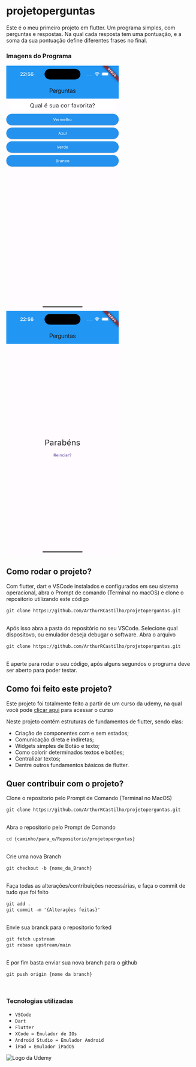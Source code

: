 # projetoperguntas

Este é o meu primeiro projeto em flutter. Um programa simples, com perguntas e respostas. Na qual cada resposta tem uma pontuação, e a soma da sua pontuação define diferentes frases no final.

### Imagens do Programa

<img src="img/IMG_Perguntas.png" alt="Aba de Perguntas" width="300px"> <img src="img/IMG_Resultado.png" alt="Aba de resultado" width="300px">

## Como rodar o projeto?

Com flutter, dart e VSCode instalados e configurados em seu sistema operacional, abra o Prompt de comando (Terminal no macOS) e clone o repositorio utilizando este código<br>
```
git clone https://github.com/ArthurRCastilho/projetoperguntas.git
```
<br>
Após isso abra a pasta do repositório no seu VSCode.
Selecione qual dispositovo, ou emulador deseja debugar o software.
Abra o arquivo<br>

```
git clone https://github.com/ArthurRCastilho/projetoperguntas.git
```

<br>
E aperte para rodar o seu código, após alguns segundos o programa deve ser aberto para poder testar.

## Como foi feito este projeto?

Este projeto foi totalmente feito a partir de um curso da udemy, na qual você pode [clicar aqui](https://www.udemy.com/course/curso-flutter/?couponCode=ST6MT42324) para acessar o curso<br>

Neste projeto contém estruturas de fundamentos de flutter, sendo elas:
 - Criação de componentes com e sem estados;
 - Comunicação direta e indiretas;
 - Widgets simples de Botão e texto;
 - Como colorir determinados textos e botões;
 - Centralizar textos;
 - Dentre outros fundamentos básicos de flutter.

## Quer contribuir com o projeto?

Clone o repositorio pelo Prompt de Comando (Terminal no MacOS)
```
git clone https://github.com/ArthurRCastilho/projetoperguntas.git
```
<br> Abra o repositorio pelo Prompt de Comando

```
cd {caminho/para_o/Repositorio/projetoperguntas}
```

<br> Crie uma nova Branch

```
git checkout -b {nome_da_Branch}
```

<br> Faça todas as alterações/contribuições necessárias, e faça o commit de tudo que foi feito

```
git add .
git commit -m '{Alterações feitas}'
```

<br> Envie sua branck para o repositorio forked

```
git fetch upstream
git rebase upstream/main
```

<br>E por fim basta enviar sua nova branch para o github

```
git push origin {nome da branch}
```

<br>

### Tecnologias utilizadas
- ``VSCode``
- ``Dart``
- ``Flutter``
- ``XCode = Emulador de IOs``
- ``Android Studio = Emulador Android``
- ``iPad = Emulador iPadOS``

<img src="https://github.com/ArthurRCastilho/Fundamentos_Dart/blob/main/img/UdemyImg.png" alt="Logo da Udemy">
